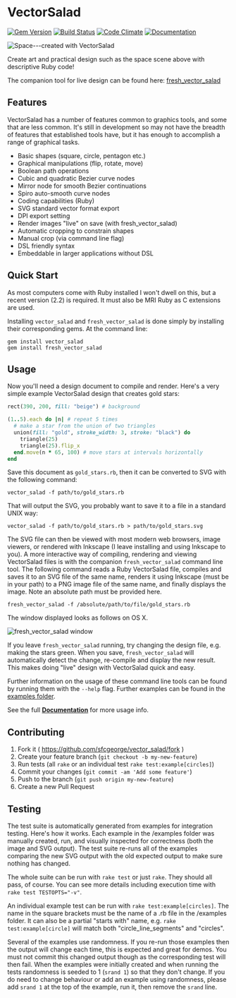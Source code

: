 # VectorSalad

[![Gem Version](https://badge.fury.io/rb/vector_salad.svg)](http://badge.fury.io/rb/vector_salad)
[![Build Status](https://travis-ci.org/sfcgeorge/vector_salad.svg)](https://travis-ci.org/sfcgeorge/vector_salad)
[![Code Climate](https://codeclimate.com/github/sfcgeorge/vector_salad/badges/gpa.svg)](https://codeclimate.com/github/sfcgeorge/vector_salad)
[![Documentation](https://img.shields.io/badge/yard-docs-blue.svg?style=flat)](http://sfcgeorge.github.io/vector_salad/doc/)

![Space---created with VectorSalad](https://raw.githubusercontent.com/sfcgeorge/vector_salad/gh-pages/examples/space_huge.png)

Create art and practical design such as the space scene above with descriptive Ruby code!

The companion tool for live design can be found here: [fresh_vector_salad](https://github.com/sfcgeorge/fresh_vector_salad)


## Features

VectorSalad has a number of features common to graphics tools, and some that are less common. It's still in development so may not have the breadth of features that established tools have, but it has enough to accomplish a range of graphical tasks.

* Basic shapes (square, circle, pentagon etc.)
* Graphical manipulations (flip, rotate, move)
* Boolean path operations
* Cubic and quadratic Bezier curve nodes
* Mirror node for smooth Bezier continuations
* Spiro auto-smooth curve nodes
* Coding capabilities (Ruby)
* SVG standard vector format export
* DPI export setting
* Render images "live" on save (with fresh_vector_salad)
* Automatic cropping to constrain shapes
* Manual crop (via command line flag)
* DSL friendly syntax
* Embeddable in larger applications without DSL


## Quick Start

As most computers come with Ruby installed I won't dwell on this, but a recent version (2.2) is required. It must also be MRI Ruby as C extensions are used.

Installing `vector_salad` and `fresh_vector_salad` is done simply by installing their corresponding gems. At the command line:

```
gem install vector_salad
gem install fresh_vector_salad
```


## Usage

Now you'll need a design document to compile and render. Here's a very simple example VectorSalad design that creates gold stars:

```ruby
rect(390, 200, fill: "beige") # background

(1..5).each do |n| # repeat 5 times
  # make a star from the union of two triangles 
  union(fill: "gold", stroke_width: 3, stroke: "black") do
    triangle(25)
    triangle(25).flip_x
  end.move(n * 65, 100) # move stars at intervals horizontally 
end
```

Save this document as `gold_stars.rb`, then it can be converted to SVG with the following command:

```
vector_salad -f path/to/gold_stars.rb
```

That will output the SVG, you probably want to save it to a file in a standard UNIX way:

```
vector_salad -f path/to/gold_stars.rb > path/to/gold_stars.svg
```

The SVG file can then be viewed with most modern web browsers, image viewers, or rendered with Inkscape (I leave installing and using Inkscape to you). A more interactive way of compiling, rendering and viewing VectorSalad files is with the companion `fresh_vector_salad` command line tool. The following command reads a Ruby VectorSalad file, compiles and saves it to an SVG file of the same name, renders it using Inkscape (must be in your path) to a PNG image file of the same name, and finally displays the image. Note an absolute path must be provided here.

```
fresh_vector_salad -f /absolute/path/to/file/gold_stars.rb
```

The window displayed looks as follows on OS X. 

![fresh\_vector\_salad window](https://raw.githubusercontent.com/sfcgeorge/vector_salad/gh-pages/examples/fresh_vector_salad_gui@2x.png)

If you leave `fresh_vector_salad` running, try changing the design file, e.g. making the stars green. When you save, `fresh_vector_salad` will automatically detect the change, re-compile and display the new result. This makes doing "live" design with VectorSalad quick and easy. 

Further information on the usage of these command line tools can be found by running them with the `--help` flag. Further examples can be found in the [examples folder](examples).

See the full [**Documentation**](http://sfcgeorge.github.io/vector_salad/doc/) for more usage info.


## Contributing

1. Fork it ( https://github.com/sfcgeorge/vector_salad/fork )
2. Create your feature branch (`git checkout -b my-new-feature`)
3. Run tests (all `rake` or an individual test `rake test:example[circles]`)
4. Commit your changes (`git commit -am 'Add some feature'`)
5. Push to the branch (`git push origin my-new-feature`)
6. Create a new Pull Request


## Testing

The test suite is automatically generated from examples for integration testing. Here's how it works. Each example in the /examples folder was manually created, run, and visually inspected for correctness (both the image and SVG output). The test suite re-runs all of the examples comparing the new SVG output with the old expected output to make sure nothing has changed.

The whole suite can be run with `rake test` or just `rake`. They should all pass, of course. You can see more details including execution time with `rake test TESTOPTS="-v"`.

An individual example test can be run with `rake test:example[circles]`. The name in the square brackets must be the name of a .rb file in the /examples folder. It can also be a partial "starts with" name, e.g. `rake test:example[circle]` will match both "circle_line_segments" and "circles".

Several of the examples use randomness. If you re-run those examples then the output will change each time, this is expected and great for demos. You must not commit this changed output though as the corresponding test will then fail. When the examples were initially created and when running the tests randomness is seeded to 1 (`srand 1`) so that they don't change. If you do need to change behaviour or add an example using randomness, please add `srand 1` at the top of the example, run it, then remove the `srand` line.
